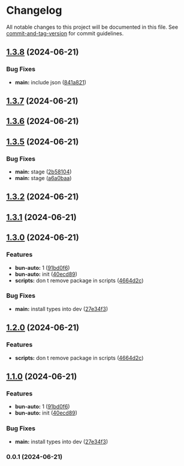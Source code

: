 # Changelog

All notable changes to this project will be documented in this file. See [commit-and-tag-version](https://github.com/absolute-version/commit-and-tag-version) for commit guidelines.

## [1.3.8](https://github.com/snomiao/bun-auto/compare/v1.3.7...v1.3.8) (2024-06-21)


### Bug Fixes

* **main:** include json ([841a821](https://github.com/snomiao/bun-auto/commit/841a82105799cadb24a4936755656cf04937eb7f))

## [1.3.7](https://github.com/snomiao/bun-auto/compare/v1.3.6...v1.3.7) (2024-06-21)

## [1.3.6](https://github.com/snomiao/bun-auto/compare/v1.3.5...v1.3.6) (2024-06-21)

## [1.3.5](https://github.com/snomiao/bun-auto/compare/v1.3.2...v1.3.5) (2024-06-21)


### Bug Fixes

* **main:** stage ([2b58104](https://github.com/snomiao/bun-auto/commit/2b58104a1372275004f3e1158db45d4c31ef4a24))
* **main:** stage ([a6a0baa](https://github.com/snomiao/bun-auto/commit/a6a0baabc3fbeef5d3de2285b3bae6686fa4e0be))

## [1.3.2](https://github.com/snomiao/bun-auto/compare/v1.3.1...v1.3.2) (2024-06-21)

## [1.3.1](https://github.com/snomiao/bun-auto/compare/v1.3.0...v1.3.1) (2024-06-21)

## [1.3.0](https://github.com/snomiao/bun-auto/compare/v0.0.1...v1.3.0) (2024-06-21)


### Features

* **bun-auto:** 1 ([91bd0f6](https://github.com/snomiao/bun-auto/commit/91bd0f628b682c5fa5e782629a8d8894a77fe07a))
* **bun-auto:** init ([40ecd89](https://github.com/snomiao/bun-auto/commit/40ecd89dc261a7a9982d7e45a216f223064bef6f))
* **scripts:** don t remove package in scripts ([4664d2c](https://github.com/snomiao/bun-auto/commit/4664d2ca9533dda02a1fd1543054789ec8820294))


### Bug Fixes

* **main:** install types into dev ([27e34f3](https://github.com/snomiao/bun-auto/commit/27e34f36312ca133265be23d47946ee5ce755bd6))

## [1.2.0](https://github.com/snomiao/bun-auto-install/compare/v1.1.0...v1.2.0) (2024-06-21)


### Features

* **scripts:** don t remove package in scripts ([4664d2c](https://github.com/snomiao/bun-auto-install/commit/4664d2ca9533dda02a1fd1543054789ec8820294))

## [1.1.0](https://github.com/snomiao/bun-auto-install/compare/v0.0.1...v1.1.0) (2024-06-21)


### Features

* **bun-auto:** 1 ([91bd0f6](https://github.com/snomiao/bun-auto-install/commit/91bd0f628b682c5fa5e782629a8d8894a77fe07a))
* **bun-auto:** init ([40ecd89](https://github.com/snomiao/bun-auto-install/commit/40ecd89dc261a7a9982d7e45a216f223064bef6f))


### Bug Fixes

* **main:** install types into dev ([27e34f3](https://github.com/snomiao/bun-auto-install/commit/27e34f36312ca133265be23d47946ee5ce755bd6))

### 0.0.1 (2024-06-21)
